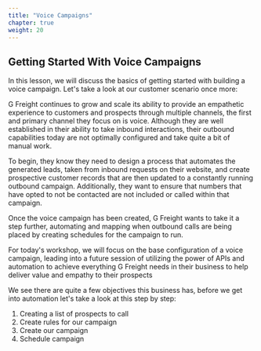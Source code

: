 ```yaml
---
title: "Voice Campaigns"
chapter: true
weight: 20
---
```

## Getting Started With Voice Campaigns

In this lesson, we will discuss the basics of getting started with building a voice campaign. Let's take a look at our customer scenario once more:

G Freight continues to grow and scale its ability to provide an empathetic experience to customers and prospects through multiple channels, the first and primary channel they focus on is voice. Although they are well established in their ability to take inbound interactions, their outbound capabilities today are not optimally configured and take quite a bit of manual work. 

To begin, they know they need to design a process that automates the generated leads, taken from inbound requests on their website, and create prospective customer records that are then updated to a constantly running outbound campaign. Additionally, they want to ensure that numbers that have opted to not be contacted are not included or called within that campaign.

Once the voice campaign has been created, G Freight wants to take it a step further, automating and mapping when outbound calls are being placed by creating schedules for the campaign to run. 

For today's workshop, we will focus on the base configuration of a voice campaign, leading into a future session of utilizing the power of APIs and automation to achieve everything G Freight needs in their business to help deliver value and empathy to their prospects

We see there are quite a few objectives this business has, before we get into automation let's take a look at this step by step:

1) Creating a list of prospects to call
2) Create rules for our campaign
3) Create our campaign
4) Schedule campaign 
